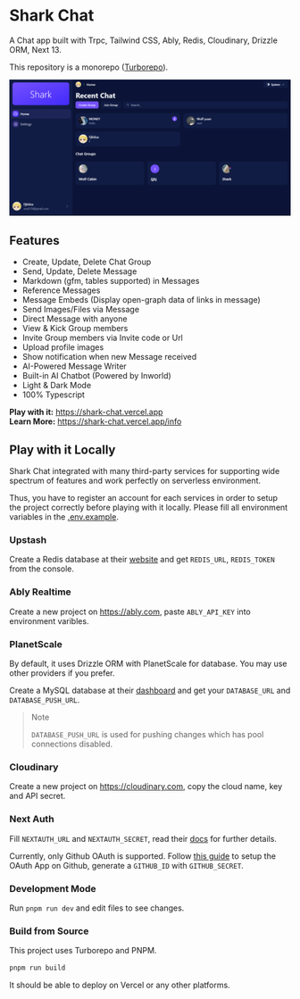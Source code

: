 # Shark Chat

A Chat app built with Trpc, Tailwind CSS, Ably, Redis, Cloudinary, Drizzle ORM, Next 13.

This repository is a monorepo ([Turborepo](https://turbo.build/)).

![preview](./document/screen_shot.png)

## Features

-   Create, Update, Delete Chat Group
-   Send, Update, Delete Message
-   Markdown (gfm, tables supported) in Messages
-   Reference Messages
-   Message Embeds (Display open-graph data of links in message)
-   Send Images/Files via Message
-   Direct Message with anyone
-   View & Kick Group members
-   Invite Group members via Invite code or Url
-   Upload profile images
-   Show notification when new Message received
-   AI-Powered Message Writer
-   Built-in AI Chatbot (Powered by Inworld)
-   Light & Dark Mode
-   100% Typescript

**Play with it:** https://shark-chat.vercel.app
<br />
**Learn More:** https://shark-chat.vercel.app/info

## Play with it Locally

Shark Chat integrated with many third-party services for supporting wide spectrum of features and work perfectly on serverless environment.

Thus, you have to register an account for each services in order to setup the project correctly before playing with it locally.
Please fill all environment variables in the [.env.example](/.env.example).

### Upstash

Create a Redis database at their [website](https://upstash.com) and get `REDIS_URL`, `REDIS_TOKEN` from the console.

### Ably Realtime

Create a new project on https://ably.com, paste `ABLY_API_KEY` into environment varibles.

### PlanetScale

By default, it uses Drizzle ORM with PlanetScale for database. You may use other providers if you prefer.

Create a MySQL database at their [dashboard](https://planetscale.com) and get your `DATABASE_URL` and `DATABASE_PUSH_URL`.

> Note
>
> `DATABASE_PUSH_URL` is used for pushing changes which has pool connections disabled.

### Cloudinary

Create a new project on https://cloudinary.com, copy the cloud name, key and API secret.

### Next Auth

Fill `NEXTAUTH_URL` and `NEXTAUTH_SECRET`, read their [docs](https://next-auth.js.org/getting-started/example) for further details.

Currently, only Github OAuth is supported. Follow [this guide](https://docs.github.com/en/apps/oauth-apps/building-oauth-apps/authorizing-oauth-apps) to setup the OAuth App on Github, generate a `GITHUB_ID` with `GITHUB_SECRET`.

### Development Mode

Run `pnpm run dev` and edit files to see changes.

### Build from Source

This project uses Turborepo and PNPM.

```bash
pnpm run build
```

It should be able to deploy on Vercel or any other platforms.
